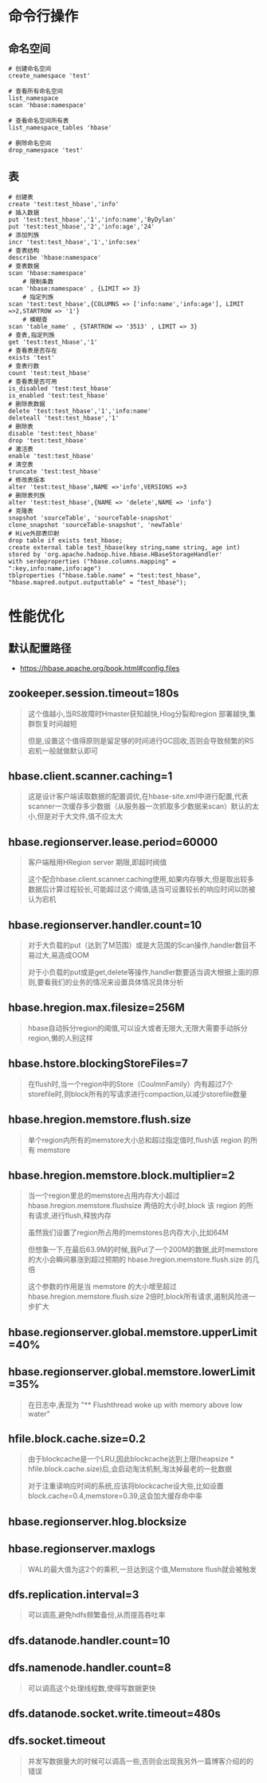# 命令行操作
## 命名空间
```shell script
# 创建命名空间
create_namespace 'test'

# 查看所有命名空间
list_namespace
scan 'hbase:namespace'

# 查看命名空间所有表
list_namespace_tables 'hbase'

# 删除命名空间
drop_namespace 'test'
```

## 表
```shell script
# 创建表
create 'test:test_hbase','info'
# 插入数据
put 'test:test_hbase','1','info:name','ByDylan'
put 'test:test_hbase','2','info:age','24'
# 添加列族
incr 'test:test_hbase','1','info:sex'
# 查表结构
describe 'hbase:namespace'
# 查表数据
scan 'hbase:namespace'
	# 限制条数
scan 'hbase:namespace' , {LIMIT => 3}
	# 指定列族
scan 'test:test_hbase',{COLUMNS => ['info:name','info:age'], LIMIT =>2,STARTROW => '1'}
	# 模糊查
scan 'table_name' , {STARTROW => '3513' , LIMIT => 3}
# 查表,指定列族
get 'test:test_hbase','1'
# 查看表是否存在
exists 'test'
# 查表行数
count 'test:test_hbase'
# 查看表是否可用
is_disabled 'test:test_hbase'
is_enabled 'test:test_hbase'
# 删除表数据
delete 'test:test_hbase','1','info:name'
deleteall 'test:test_hbase','1'
# 删除表
disable 'test:test_hbase'
drop 'test:test_hbase'
# 激活表
enable 'test:test_hbase'
# 清空表
truncate 'test:test_hbase'
# 修改表版本
alter 'test:test_hbase',NAME =>'info',VERSIONS =>3
# 删除表列族
alter 'test:test_hbase',{NAME => 'delete',NAME => 'info'}
# 克隆表
snapshot 'sourceTable', 'sourceTable-snapshot'
clone_snapshot 'sourceTable-snapshot', 'newTable'
# Hive外部表印射
drop table if exists test_hbase;
create external table test_hbase(key string,name string, age int) 
stored by 'org.apache.hadoop.hive.hbase.HBaseStorageHandler' 
with serdeproperties ("hbase.columns.mapping" = ":key,info:name,info:age") 
tblproperties ("hbase.table.name" = "test:test_hbase", "hbase.mapred.output.outputtable" = "test_hbase");
```

# 性能优化
## 默认配置路径
- https://hbase.apache.org/book.html#config.files

## zookeeper.session.timeout=180s
> 这个值越小,当RS故障时Hmaster获知越快,Hlog分裂和region 部署越快,集群恢复时间越短 
>
> 但是,设置这个值得原则是留足够的时间进行GC回收,否则会导致频繁的RS宕机一般就做默认即可

## hbase.client.scanner.caching=1
> 这是设计客户端读取数据的配置调优,在hbase-site.xml中进行配置,代表scanner一次缓存多少数据（从服务器一次抓取多少数据来scan）默认的太小,但是对于大文件,值不应太大

## hbase.regionserver.lease.period=60000
> 客户端租用HRegion server 期限,即超时阀值
>
> 这个配合hbase.client.scanner.caching使用,如果内存够大,但是取出较多数据后计算过程较长,可能超过这个阈值,适当可设置较长的响应时间以防被认为宕机

## hbase.regionserver.handler.count=10
> 对于大负载的put（达到了M范围）或是大范围的Scan操作,handler数目不易过大,易造成OOM 
>
> 对于小负载的put或是get,delete等操作,handler数要适当调大根据上面的原则,要看我们的业务的情况来设置具体情况具体分析

## hbase.hregion.max.filesize=256M
> hbase自动拆分region的阈值,可以设大或者无限大,无限大需要手动拆分region,懒的人别这样

## hbase.hstore.blockingStoreFiles=7
> 在flush时,当一个region中的Store（CoulmnFamily）内有超过7个storefile时,则block所有的写请求进行compaction,以减少storefile数量

## hbase.hregion.memstore.flush.size
> 单个region内所有的memstore大小总和超过指定值时,flush该 region 的所有 memstore

## hbase.hregion.memstore.block.multiplier=2
> 当一个region里总的memstore占用内存大小超过 hbase.hregion.memstore.flushsize 两倍的大小时,block 该 region 的所有请求,进行flush,释放内存
>
> 虽然我们设置了region所占用的memstores总内存大小,比如64M
>
> 但想象一下,在最后63.9M的时候,我Put了一个200M的数据,此时memstore的大小会瞬间暴涨到超过预期的 hbase.hregion.memstore.flush.size 的几倍
>
> 这个参数的作用是当 memstore 的大小增至超过 hbase.hregion.memstore.flush.size 2倍时,block所有请求,遏制风险进一步扩大

## hbase.regionserver.global.memstore.upperLimit=40%
## hbase.regionserver.global.memstore.lowerLimit=35%
> 在日志中,表现为 "** Flushthread woke up with memory above low water"

## hfile.block.cache.size=0.2
> 由于blockcache是一个LRU,因此blockcache达到上限(heapsize * hfile.block.cache.size)后,会启动淘汰机制,淘汰掉最老的一批数据
>
> 对于注重读响应时间的系统,应该将blockcache设大些,比如设置 block.cache=0.4,memstore=0.39,这会加大缓存命中率

## hbase.regionserver.hlog.blocksize
## hbase.regionserver.maxlogs
> WAL的最大值为这2个的乘积,一旦达到这个值,Memstore flush就会被触发

## dfs.replication.interval=3
> 可以调高,避免hdfs频繁备份,从而提高吞吐率

## dfs.datanode.handler.count=10
## dfs.namenode.handler.count=8
> 可以调高这个处理线程数,使得写数据更快

## dfs.datanode.socket.write.timeout=480s
## dfs.socket.timeout
> 并发写数据量大的时候可以调高一些,否则会出现我另外一篇博客介绍的的错误